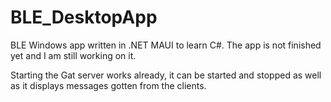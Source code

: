 # BLE_DesktopApp
BLE Windows app written in .NET MAUI to learn C#. The app is not finished yet and I am still working on it. 

Starting the Gat server works already, it can be started and stopped as well as it displays messages gotten from the clients.
